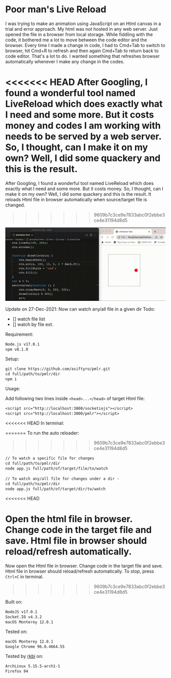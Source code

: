 # Poor man's Live Reload


I was trying to make an animation using JavaScript on an Html canvas in a trial and error approach. My html was not hosted in any web server. Just opened the file in a browser from local storage. While fiddling with the code, it bothered me a lot to move between the code editor and the browser. Every time I made a change in code, I had to Cmd+Tab to switch to browser, hit Cmd+R to refresh and then again Cmd+Tab to return back to code editor. That's a lot to do. I wanted something that refreshes browser automatically whenever I make any change in the codes.

<<<<<<< HEAD
After Googling, I found a wonderful tool named LiveReload which does exactly what I need and some more. But it costs money and codes I am working with needs to be served by a web server. So, I thought, can I make it on my own? Well, I did some quackery and this is the result.
=======
After Googling, I found a wonderful tool named LiveReload which does exactly what I need and some more. But it costs money. So, I thought, can I make it on my own? Well, I did some quackery and this is the result. It reloads Html file in browser automatically when source/target file is changed.
>>>>>>> 9609b7c3ce9e7833abc0f2ebbe3ce4e31194d8d5

<img src="inaction.gif" title="Poor man's Live Reload demo.">


Update on 27-Dec-2021: Now can watch any/all file in a given dir
Todo:
- [] watch file list
- [] watch by file ext.



Requirement:
```
Node.js v17.0.1
npm v8.1.0
```

Setup:
```
git clone https://github.com/asiftyro/pmlr.git
cd full/path/to/pmlr/dir
npm i
```

Usage:

Add following two lines inside `<head>...</head>` of target Html file:
```
<script src="http://localhost:3000/socketiojs"></script>
<script src="http://localhost:3000/pmlr"></script>
```

<<<<<<< HEAD
In terminal:

=======
To run the auto reloader:
>>>>>>> 9609b7c3ce9e7833abc0f2ebbe3ce4e31194d8d5
```
// To watch a specific file for changes
cd full/path/to/pmlr/dir
node app.js full/path/of/target/file/to/watch

// To watch any/all file for changes under a dir - 
cd full/path/to/pmlr/dir
node app.js full/path/of/target/dir/to/watch
```

<<<<<<< HEAD


Open the html file in browser. Change code in the target file and save. Html file in browser should reload/refresh automatically.
=======
Now open the Html file in browser. Change code in the target file and save. Html file in browser should reload/refresh automatically.
To stop, press `Ctrl+C` in terminal.
>>>>>>> 9609b7c3ce9e7833abc0f2ebbe3ce4e31194d8d5


Built on:
```
NodeJS v17.0.1
Socket.IO v4.3.2
macOS Monterey 12.0.1
```

Tested on:
```
macOS Monterey 12.0.1
Google Chrome 96.0.4664.55
```

Tested by [rkbi](https://github.com/rkbi) on:
```
ArchLinux 5.15.5-arch1-1
Firefox 94
```
